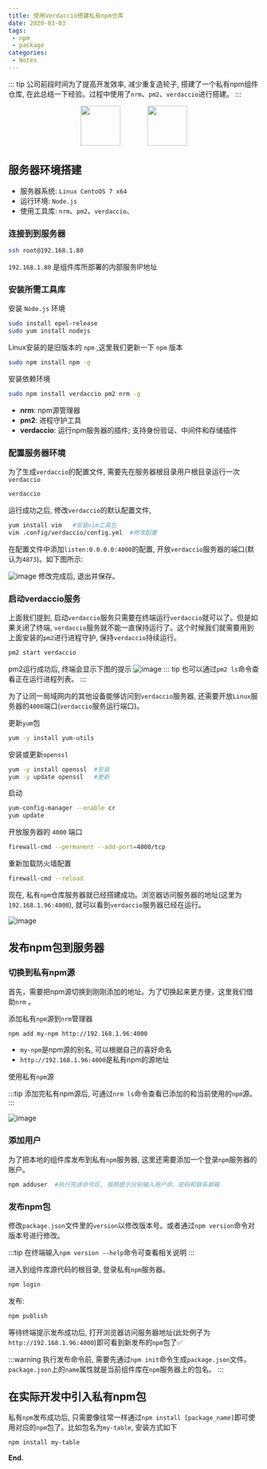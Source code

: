 ```yaml
---
title: 使用Verdaccio搭建私有npm仓库
date: 2020-03-03
tags:
 - npm
 - package
categories:
 - Notes
---
```


::: tip
公司前段时间为了提高开发效率, 减少重复造轮子, 搭建了一个私有npm组件仓库, 在此总结一下经验。过程中使用了`nrm`、`pm2`、`verdaccio`进行搭建。
:::

<p align="center">
  <img src="/assets/img/npm_logo.png" height="80px" style="margin-right: 50px"/>
  <img src="/assets/img/verdaccio_logo.png" height="80px"/>
</p>


<!-- more -->

## 服务器环境搭建
- 服务器系统: `Linux CentoOS 7 x64`
- 运行环境: `Node.js`
- 使用工具库: `nrm`、`pm2`、`verdaccio`、

### 连接到到服务器
```bash
ssh root@192.168.1.80
```
`192.168.1.80` 是组件库所部署的内部服务IP地址

### 安装所需工具库
安装 `Node.js` 环境
```bash
sudo install epel-release
sudo yum install nodejs
```

Linux安装的是旧版本的 `npm` ,这里我们更新一下 `npm` 版本
```bash
sudo npm install npm -g
```
安装依赖环境
```bash
sudo npm install verdaccio pm2 nrm -g
```

- **nrm**: npm源管理器
- **pm2**: 进程守护工具
- **verdaccio**: 运行npm服务器的插件; 支持身份验证、中间件和存储插件


### 配置服务器环境
为了生成`verdaccio`的配置文件, 需要先在服务器根目录用户根目录运行一次`verdaccio`
```bash
verdaccio
```

运行成功之后, 修改`verdaccio`的默认配置文件, 
```bash
yum install vim   #安装vim工具包
vim .config/verdaccio/config.yml  #修改配置
```
在配置文件中添加`listen:0.0.0.0:4000`的配置, 开放`verdaccio`服务器的端口(默认为`4873`)。如下图所示:

![image](./img/NPM_Server/NPM_Server_1.png)
修改完成后, 退出并保存。


### 启动**verdaccio**服务
上面我们提到, 启动`verdaccio`服务只需要在终端运行`verdaccio`就可以了。但是如果关闭了终端, `verdaccio`服务就不能一直保持运行了。这个时候我们就需要用到上面安装的`pm2`进行进程守护, 保持`verdaccio`持续运行。

```bash
pm2 start verdaccio
```
pm2运行成功后, 终端会显示下图的提示
![image](./img/NPM_Server/NPM_Server_2.png)
::: tip
也可以通过`pm2 ls`命令查看正在运行进程列表。
:::

为了让同一局域网内的其他设备能够访问到`verdaccio`服务器, 还需要开放`Linux`服务器的`4000`端口(`verdaccio`服务运行端口)。

更新`yum`包
```bash
yum -y install yum-utils
```
安装或更新`openssl`
```bash
yum -y install openssl  #安装
yum -y update openssl   #更新
```
启动
```bash
yum-config-manager --enable cr 
yum update
```
开放服务器的 `4000` 端口
```bash
firewall-cmd --permanent --add-port=4000/tcp 
```
重新加载防火墙配置
```bash
firewall-cmd --reload
```

现在, 私有`npm`仓库服务器就已经搭建成功。浏览器访问服务器的地址(这里为`192.168.1.96:4000`), 就可以看到`verdaccio`服务器已经在运行。

![image](./img/NPM_Server/NPM_Server_3.png)


## 发布npm包到服务器

### 切换到私有npm源
首先，需要把npm源切换到刚刚添加的地址。为了切换起来更方便，这里我们借助`nrm` 。



添加私有`npm`源到`nrm`管理器

```bash
npm add my-npm http://192.168.1.96:4000
```
- `my-npm`是npm源的别名, 可以根据自己的喜好命名
- `http://192.168.1.96:4000`是私有npm的源地址

使用私有`npm`源

:::tip
添加完私有npm源后, 可通过`nrm ls`命令查看已添加的和当前使用的`npm`源。
:::

![image](./img/NPM_Server/NPM_Server_nrm_repo.png)

### 添加用户
为了把本地的组件库发布到私有`npm`服务器, 这里还需要添加一个登录`npm`服务器的账户。
```bash
npm adduser  #执行完该命令后, 按照提示分别输入用户命、密码和联系邮箱
```

### 发布npm包


修改`package.json`文件里的`version`以修改版本号。或者通过`npm version`命令对版本号进行修改。

:::tip
在终端输入`npm version --help`命令可查看相关说明
:::

进入到组件库源代码的根目录, 登录私有`npm`服务器。
```bash
npm login 
```

发布:
```bash
npm publish
```
等待终端提示发布成功后, 打开浏览器访问服务器地址(此处例子为`http://192.168.1.96:4000`)即可看到新发布的`npm`包了✅


:::warning
执行发布命令前, 需要先通过`npm init`命令生成`package.json`文件。`package.json`上的`name`属性就是当前组件库在`npm`服务器上的包名。
:::

## 在实际开发中引入私有npm包
私有`npm`发布成功后, 只需要像往常一样通过`npm install [package_name]`即可使用对应的`npm`包了。比如包名为`my-table`, 安装方式如下
```bash
npm install my-table
```


**End.**